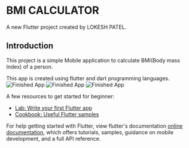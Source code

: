 # BMI CALCULATOR

A new Flutter project created by LOKESH PATEL.

## Introduction

This project is a simple  Mobile application to calculate BMI(Body mass Index) of a person.

This app is created using flutter and dart programming languages.
![Finished App](https://github.com/lokeshpatel082/bmi_calculator/images/1.gif)
![Finished App](https://github.com/lokeshpatel082/bmi_calculator/images/2.gif)
![Finished App](https://github.com/lokeshpatel082/bmi_calculator/images/3.gif)

A few resources to get started for beginner:

- [Lab: Write your first Flutter app](https://flutter.dev/docs/get-started/codelab)
- [Cookbook: Useful Flutter samples](https://flutter.dev/docs/cookbook)

For help getting started with Flutter, view flutter's documentation
[online documentation](https://flutter.dev/docs), which offers tutorials,
samples, guidance on mobile development, and a full API reference.

